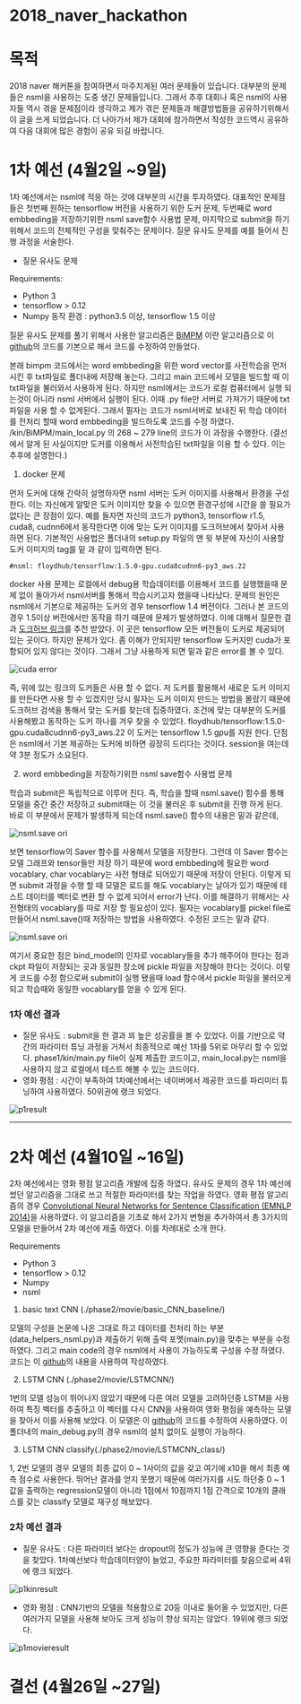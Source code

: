 # 2018_naver_hackathon



# 목적

2018 naver 해커톤을 참여하면서 마주치게된 여러 문제들이 있습니다. 대부분의 문제들은 nsml을 사용하는 도중 생긴 문제들입니다. 그래서 추후 대회나 혹은 nsml의 사용자들 역시 겪을 문제점이라 생각하고 제가 겪은 문제들과 해결방법들을 공유하기위해서 이 글을 쓰게 되었습니다. 더 나아가서 제가 대회에 참가하면서 작성한 코드역시 공유하여 다음 대회에 많은 경험이 공유 되길 바랍니다.


# 1차 예선 (4월2일 ~9일)
 1차 예선에서는 nsml에 적응 하는 것에 대부분의 시간을 투자하였다. 대표적인 문제점들은 첫번째 원하는 tensorflow 버전을 사용하기 위한 도커 문제, 두번째로 word embbeding을 저장하기위한 nsml save함수 사용법 문제, 마지막으로 submit을 하기 위해서 코드의 전체적인 구성을 맞춰주는 문제이다.
 질문 유사도 문제를 예를 들어서 진행 과정을 서술한다.
 
- 질문 유사도 문제

Requirements:

 * Python 3
 * tensorflow > 0.12
 * Numpy
동작 환경 : python3.5 이상, tensorflow 1.5 이상

질문 유사도 문제를 풀기 위해서 사용한 알고리즘은 [BiMPM](https://arxiv.org/pdf/1702.03814.pdf) 이란 알고리즘으로 이 [github](https://github.com/zhiguowang/BiMPM)의 코드를 기본으로 해서 코드를 수정하여 만들었다. 

  본래 bimpm 코드에서는 word embbeding을 위한 word vector를 사전학습을 먼저 시킨 후 txt파일로 폴더내에 저장해 놓는다. 그리고 main 코드에서 모델을 빌드할 때 이 txt파일을 불러와서 사용하게 된다. 하지만 nsml에서는 코드가 로컬 컴퓨터에서 실행 되는것이 아니라 nsml 서버에서 실행이 된다. 이때
.py file만 서버로 가져가기 때문에 txt파일을 사용 할 수 없게된다. 그래서 필자는 코드가 nsml서버로 보내진 뒤 학습 데이터를 전처리 할때 word
embbeding을 빌드하도록 코드를 수정 하였다. /kin/BiMPM/main_local.py 의 268 ~ 279 line의 코드가 이 과정을 수행한다.
(결선에서 알게 된 사실이지만 도커를 이용해서 사전학습된 txt파일을 이용 할 수 있다. 이는 추후에 설명한다.)

1. docker 문제

먼저 도커에 대해 간략히 설명하자면 nsml 서버는 도커 이미지를 사용해서 환경을 구성한다. 이는 자신에게 알맞은 도커 이미지만 찾을 수 있으면 환경구성에 시간을 쓸 필요가 없다는 큰 장점이 있다. 예를 들자면 자신의 코드가 python3, tensorflow r1.5, cuda8, cudnn6에서 동작한다면 이에 맞는 도커 이미지를 도크허브에서 찾아서 사용하면 된다. 기본적인 사용법은 폴더내의 setup.py 파일의 맨 윗 부분에 자신이 사용할 도커 이미지의 tag를 밑 과 같이 입력하면 된다.

    #nsml: floydhub/tensorflow:1.5.0-gpu.cuda8cudnn6-py3_aws.22


 docker 사용 문제는 로컬에서 debug용 학습데이터를 이용해서 코드를 실행했을때 문제 없이 돌아가서 nsml서버를 통해서 학습시키고자 했을때 나타났다. 문제의 원인은 nsml에서 기본으로 제공하는 도커의 경우 tensorflow 1.4 버전이다. 그러나 본 코드의 경우 1.5이상 버전에서만 동작을 하기 때문에 문제가 발생하였다. 이에 대해서 질문한 결과 [도크허브 링크](https://hub.docker.com/r/tensorflow/tensorflow/tags/)를 추천 받았다. 이 곳은 tensorflow 모든 버전들이 도커로 제공되어 있는 곳이다. 하지만 문제가 있다. 좀 이해가 안되지만 tensorflow 도커지만 cuda가 포함되어 있지 않다는 것이다. 그래서 그냥 사용하게 되면 밑과 같은 error를 볼 수 있다. 

![cuda error](./image/im1.png)
 
즉, 위에 있는 링크의 도커들은 사용 할 수 없다. 저 도커를 활용해서 새로운 도커 이미지를 만든다면 사용 할 수 있겠지만 당시 필자는 도커 이미지 만드는 방법을 몰랐기 때문에 도크허브 검색을 통해서 맞는 도커를 찾는데 집중하였다. 조건에 맞는 대부분의 도커를 사용해봤고 동작하는 도커 하나를 겨우 찾을 수 있었다. floydhub/tensorflow:1.5.0-gpu.cuda8cudnn6-py3_aws.22 이 도커는 tensorflow 1.5 gpu를 지원 한다. 단점은 nsml에서 기본 제공하는 도커에 비하면 굉장히 드리다는 것이다. session을 여는데 약 3분 정도가 소요된다.


2.  word embbeding을 저장하기위한 nsml save함수 사용법 문제
 
학습과 submit은 독립적으로 이루어 진다. 즉, 학습을 할때 nsml.save() 함수를 통해 모델을 중간 중간 저장하고 submit때는 이 것을 불러온 후 submit을 진행 하게 된다. 바로 이 부분에서 문제가 발생하게 되는데 nsml.save() 함수의 내용은 밑과 같은데, 

![nsml.save ori](./image/im2.png)

보면 tensorflow의 Saver 함수를 사용해서 모델을 저장한다. 그런데 이 Saver 함수는 모델 그래프와 tensor들만 저장 하기 때문에 word embbeding에 필요한 word vocablary, char vocablary는 사전 형태로 되어있기 때문에 저장이 안된다. 이렇게 되면 submit 과정을 수행 할 때 모델은 로드를 해도 vocablary는 날아가 있기 때문에 테스트 데이터를 벡터로 변환 할 수 없게 되어서 error가 난다. 이를 해결하기 위해서는 사전형태의 vocablary를 따로 저장 할 필요성이 있다. 필자는 vocablary를 pickel file로 만들어서 nsml.save()때 저장하는 방법을 사용하였다. 수정된 코드는 밑과 같다. 

![nsml.save ori](./image/im3.png)

여기서 중요한 점은 bind_model의 인자로 vocablary들을 추가 해주어야 한다는 점과 ckpt 파일이 저장되는 곳과 동일한 장소에 pickle 파일을 저장해야 한다는 것이다. 이렇게 코드를 수정 함으로써 submit이 실행 됐을때 load 함수에서 pickle 파일을 불러오게 되고 학습때와 동일한 vocablary를 얻을 수 있게 된다.


### 1차 예선 결과 

- 질문 유사도 :  submit을 한 결과 꾀 높은 성공률을 볼 수 있었다. 이를 기반으로 약간의 파라미터 튜닝 과정을 거쳐서 최종적으로 예선 1차를 5위로 마무리 할 수 있었다. phase1/kin/main.py file이 실제 제출한 코드이고, main_local.py는 nsml을 사용하지 않고 로컬에서 테스트 해볼 수 있는 코드이다. 
- 영화 평점 : 시간이 부족하여 1차예선에서는 네이버에서 제공한 코드를 파리미터 튜닝하여 사용하였다. 50위권에 랭크 되었다.
 
![p1result](./image/p1result_.png) 

* * *

# 2차 예선 (4월10일 ~16일)

 2차 예선에서는 영화 평점 알고리즘 개발에 집중 하였다. 유사도 문제의 경우 1차 예선에 썼던 알고리즘을 그대로 쓰고 적절한 파라미터를 찾는 작업을 하였다. 영화 평점 알고리즘의 경우 [Convolutional Neural Networks for Sentence Classification (EMNLP 2014)](https://arxiv.org/abs/1408.5882)을 사용하였다. 이 알고리즘을 기초로 해서 2가지 변형을 추가하여서 총 3가지의 모델을 만들어서 2차 예선에 제출 하였다. 이를 차례대로 소개 한다.
 
 
 Requirements
 
 * Python 3
 * tensorflow > 0.12
 * Numpy
 * nsml
 
 
1. basic text CNN (./phase2/movie/basic_CNN_baseline/)
  
  모델의 구성을 논문에 나온 그대로 하고 데이터를 전처리 하는 부분(data_helpers_nsml.py)과 제출하기 위해 출력 포멧(main.py)을 맞추는 부분을 수정하였다. 그리고 main code의 경우 nsml에서 사용이 가능하도록 구성을 수정 하였다. 코드는 이 [github](https://github.com/dennybritz/cnn-text-classification-tf)의 내용을 사용하여 작성하였다. 

2. LSTM CNN (./phase2/movie/LSTMCNN/)

  1번의 모델 성능이 뛰어나지 않았기 때문에 다른 여러 모델을 고려하던중 LSTM을 사용하여 특징 벡터를 추출하고 이 벡터를 다시 CNN을 사용하여 영화 평점을 예측하는 모델을 찾아서 이를 사용해 보았다. 이 모델은 이 [github](https://github.com/pmsosa/CS291K)의 코드를 수정하여 사용하였다.
  이 폴더내의 main_debug.py의 경우 nsml의 설치 없이도 실행이 가능하다. 
  
3. LSTM CNN classify(./phase2/movie/LSTMCNN_class/)

  1, 2번 모델의 경우 모델의 최종 값이 0 ~ 1사이의 값을 갖고 여기에 x10을 해서 최종 예측 점수로 사용한다. 뛰어난 결과를 얻지 못했기 때문에 여러가지를 시도 하던중 0 ~ 1값을 출력하는 regression모델이 아니라 1점에서 10점까지 1점 간격으로 10개의 클래스를 갖는 classify 모델로 재구성 해보았다.
  
### 2차 예선 결과
 
 - 질문 유사도 : 다른 파라미터 보다는 dropout의 정도가 성능에 큰 영향을 준다는 것을 찾았다. 1차예선보다 학습데이터양이 늘었고, 주요한 파라미터를 찾음으로써 4위에 랭크 되었다.
 
 ![p1kinresult](./image/p2result_.png)
 
 
 - 영화 평점 : CNN기반의 모델을 적용함으로 20등 이내로 들어올 수 있었지만, 다른 여러가지 모델을 사용해 보아도 크게 성능이 향상 되지는 않았다. 19위에 랭크 되었다.
 
 ![p1movieresult](./image/p2result_2.png)


# 결선 (4월26일 ~27일)





